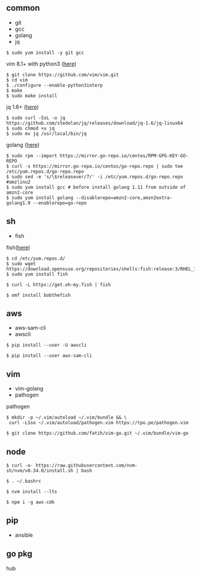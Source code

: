 

common
--
- git
- gcc
- golang
- jq



```console
$ sudo yum install -y git gcc
```


vim 8.1+ with python3 ([here](/vim/vim8-from-source.md))

```console
$ git clone https://github.com/vim/vim.git
$ cd vim
$ ./configure --enable-python3interp
$ make
$ sudo make install
```


jq 1.6+ ([here](/jq/install_jq.md))
```console
$ sudo curl -SsL -o jq https://github.com/stedolan/jq/releases/download/jq-1.6/jq-linux64
$ sudo chmod +x jq 
$ sudo mv jq /usr/local/bin/jq
```


golang ([here](/golang/golang-install.md))
```console
$ sudo rpm --import https://mirror.go-repo.io/centos/RPM-GPG-KEY-GO-REPO
$ curl -s https://mirror.go-repo.io/centos/go-repo.repo | sudo tee /etc/yum.repos.d/go-repo.repo
$ sudo sed -e 's/\$releasever/7/' -i /etc/yum.repos.d/go-repo.repo  #amzlinu2
$ sudo yum install gcc # before install golang 1.11 from outside of amzn2-core
$ sudo yum install golang --disablerepo=amzn2-core,amzn2extra-golang1.9 --enablerepo=go-repo
```


sh
--
- fish


fish([here](/fish/install-fish.md))
```console
$ cd /etc/yum.repos.d/
$ sudo wget https://download.opensuse.org/repositories/shells:fish:release:3/RHEL_7/shells:fish:release:3.repo
$ sudo yum install fish
```

```
$ curl -L https://get.oh-my.fish | fish
```
```
$ omf install bobthefish
```


aws
--
- aws-sam-cli
- awscli


```console
$ pip install --user -U awscli
```

```console
$ pip install --user aws-sam-cli
```


vim
--
- vim-golang
- pathogen


pathogen
```
$ mkdir -p ~/.vim/autoload ~/.vim/bundle && \
 curl -LSso ~/.vim/autoload/pathogen.vim https://tpo.pe/pathogen.vim
```



```console
$ git clone https://github.com/fatih/vim-go.git ~/.vim/bundle/vim-go
```





node
--


```console
$ curl -o- https://raw.githubusercontent.com/nvm-sh/nvm/v0.34.0/install.sh | bash
```
```console
$ . ~/.bashrc
```

```console
$ nvm install --lts
```

```console
$ npm i -g aws-cdk
```

pip
--

- ansible



go pkg
--

hub

